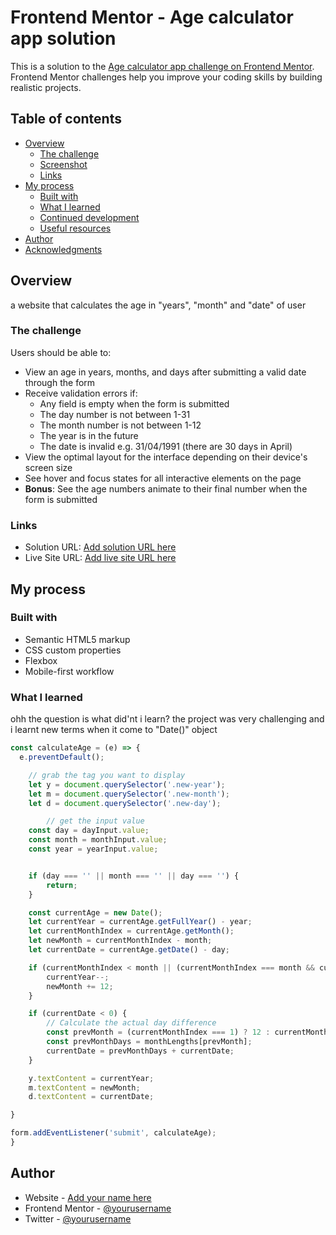 # Frontend Mentor - Age calculator app solution

This is a solution to the [Age calculator app challenge on Frontend Mentor](https://www.frontendmentor.io/challenges/age-calculator-app-dF9DFFpj-Q). Frontend Mentor challenges help you improve your coding skills by building realistic projects. 

## Table of contents

- [Overview](#overview)
  - [The challenge](#the-challenge)
  - [Screenshot](#screenshot)
  - [Links](#links)
- [My process](#my-process)
  - [Built with](#built-with)
  - [What I learned](#what-i-learned)
  - [Continued development](#continued-development)
  - [Useful resources](#useful-resources)
- [Author](#author)
- [Acknowledgments](#acknowledgments)

## Overview

a website that calculates the age in "years", "month" and "date" of user

### The challenge

Users should be able to:

- View an age in years, months, and days after submitting a valid date through the form
- Receive validation errors if:
  - Any field is empty when the form is submitted
  - The day number is not between 1-31
  - The month number is not between 1-12
  - The year is in the future
  - The date is invalid e.g. 31/04/1991 (there are 30 days in April)
- View the optimal layout for the interface depending on their device's screen size
- See hover and focus states for all interactive elements on the page
- **Bonus**: See the age numbers animate to their final number when the form is submitted

### Links

- Solution URL: [Add solution URL here](https://your-solution-url.com)
- Live Site URL: [Add live site URL here](https://your-live-site-url.com)

## My process

### Built with

- Semantic HTML5 markup
- CSS custom properties
- Flexbox
- Mobile-first workflow


### What I learned

ohh the question is what did'nt i learn? the project was very challenging and i learnt new terms when it come to "Date()" object


```js
const calculateAge = (e) => {
  e.preventDefault();

    // grab the tag you want to display
    let y = document.querySelector('.new-year');
    let m = document.querySelector('.new-month');
    let d = document.querySelector('.new-day');

        // get the input value
    const day = dayInput.value;
    const month = monthInput.value;
    const year = yearInput.value;


    if (day === '' || month === '' || day === '') {
        return;
    }

    const currentAge = new Date();
    let currentYear = currentAge.getFullYear() - year;
    let currentMonthIndex = currentAge.getMonth();
    let newMonth = currentMonthIndex - month;
    let currentDate = currentAge.getDate() - day;

    if (currentMonthIndex < month || (currentMonthIndex === month && currentDate < day)) {
        currentYear--;
        newMonth += 12;
    }

    if (currentDate < 0) {
        // Calculate the actual day difference
        const prevMonth = (currentMonthIndex === 1) ? 12 : currentMonthIndex - 1;
        const prevMonthDays = monthLengths[prevMonth];
        currentDate = prevMonthDays + currentDate;
    }

    y.textContent = currentYear;
    m.textContent = newMonth;
    d.textContent = currentDate;

}

form.addEventListener('submit', calculateAge);
}
```

## Author

- Website - [Add your name here](https://www.your-site.com)
- Frontend Mentor - [@yourusername](https://www.frontendmentor.io/profile/yourusername)
- Twitter - [@yourusername](https://www.twitter.com/yourusername)

